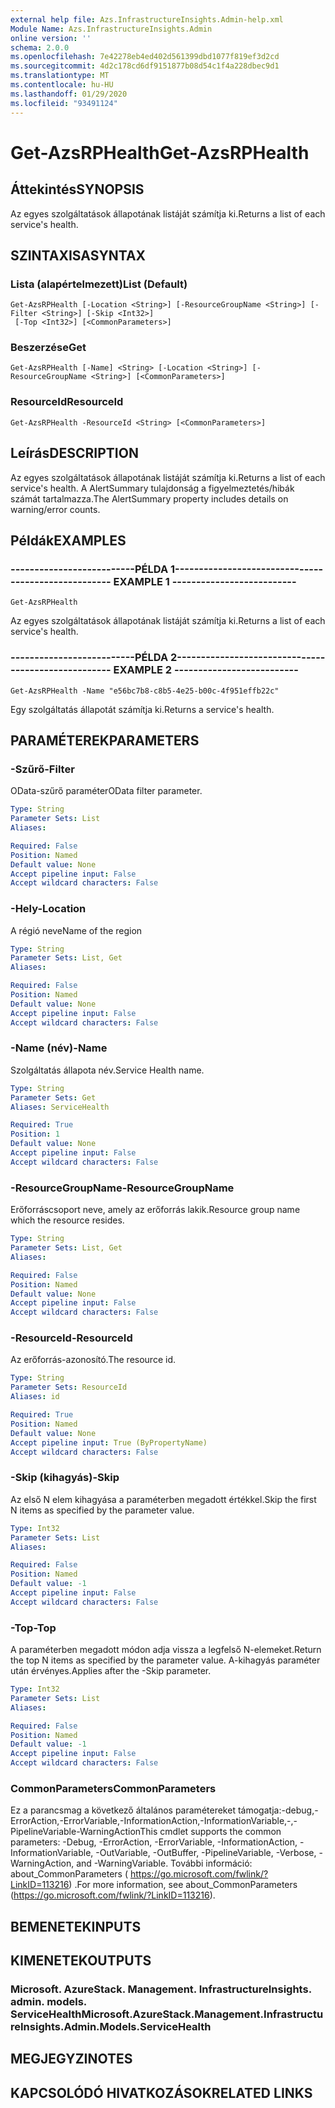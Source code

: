 ```yaml
---
external help file: Azs.InfrastructureInsights.Admin-help.xml
Module Name: Azs.InfrastructureInsights.Admin
online version: ''
schema: 2.0.0
ms.openlocfilehash: 7e42278eb4ed402d561399dbd1077f819ef3d2cd
ms.sourcegitcommit: 4d2c178cd6df9151877b08d54c1f4a228dbec9d1
ms.translationtype: MT
ms.contentlocale: hu-HU
ms.lasthandoff: 01/29/2020
ms.locfileid: "93491124"
---
```

# <span data-ttu-id="a3410-101">Get-AzsRPHealth</span><span class="sxs-lookup"><span data-stu-id="a3410-101">Get-AzsRPHealth</span></span>

## <span data-ttu-id="a3410-102">Áttekintés</span><span class="sxs-lookup"><span data-stu-id="a3410-102">SYNOPSIS</span></span>
<span data-ttu-id="a3410-103">Az egyes szolgáltatások állapotának listáját számítja ki.</span><span class="sxs-lookup"><span data-stu-id="a3410-103">Returns a list of each service's health.</span></span>

## <span data-ttu-id="a3410-104">SZINTAXISA</span><span class="sxs-lookup"><span data-stu-id="a3410-104">SYNTAX</span></span>

### <span data-ttu-id="a3410-105">Lista (alapértelmezett)</span><span class="sxs-lookup"><span data-stu-id="a3410-105">List (Default)</span></span>
```
Get-AzsRPHealth [-Location <String>] [-ResourceGroupName <String>] [-Filter <String>] [-Skip <Int32>]
 [-Top <Int32>] [<CommonParameters>]
```

### <span data-ttu-id="a3410-106">Beszerzése</span><span class="sxs-lookup"><span data-stu-id="a3410-106">Get</span></span>
```
Get-AzsRPHealth [-Name] <String> [-Location <String>] [-ResourceGroupName <String>] [<CommonParameters>]
```

### <span data-ttu-id="a3410-107">ResourceId</span><span class="sxs-lookup"><span data-stu-id="a3410-107">ResourceId</span></span>
```
Get-AzsRPHealth -ResourceId <String> [<CommonParameters>]
```

## <span data-ttu-id="a3410-108">Leírás</span><span class="sxs-lookup"><span data-stu-id="a3410-108">DESCRIPTION</span></span>
<span data-ttu-id="a3410-109">Az egyes szolgáltatások állapotának listáját számítja ki.</span><span class="sxs-lookup"><span data-stu-id="a3410-109">Returns a list of each service's health.</span></span> <span data-ttu-id="a3410-110">A AlertSummary tulajdonság a figyelmeztetés/hibák számát tartalmazza.</span><span class="sxs-lookup"><span data-stu-id="a3410-110">The AlertSummary property includes details on warning/error counts.</span></span>

## <span data-ttu-id="a3410-111">Példák</span><span class="sxs-lookup"><span data-stu-id="a3410-111">EXAMPLES</span></span>

### <span data-ttu-id="a3410-112">--------------------------PÉLDA 1--------------------------</span><span class="sxs-lookup"><span data-stu-id="a3410-112">-------------------------- EXAMPLE 1 --------------------------</span></span>
```
Get-AzsRPHealth
```

<span data-ttu-id="a3410-113">Az egyes szolgáltatások állapotának listáját számítja ki.</span><span class="sxs-lookup"><span data-stu-id="a3410-113">Returns a list of each service's health.</span></span>

### <span data-ttu-id="a3410-114">--------------------------PÉLDA 2--------------------------</span><span class="sxs-lookup"><span data-stu-id="a3410-114">-------------------------- EXAMPLE 2 --------------------------</span></span>
```
Get-AzsRPHealth -Name "e56bc7b8-c8b5-4e25-b00c-4f951effb22c"
```

<span data-ttu-id="a3410-115">Egy szolgáltatás állapotát számítja ki.</span><span class="sxs-lookup"><span data-stu-id="a3410-115">Returns a service's health.</span></span>

## <span data-ttu-id="a3410-116">PARAMÉTEREK</span><span class="sxs-lookup"><span data-stu-id="a3410-116">PARAMETERS</span></span>

### <span data-ttu-id="a3410-117">-Szűrő</span><span class="sxs-lookup"><span data-stu-id="a3410-117">-Filter</span></span>
<span data-ttu-id="a3410-118">OData-szűrő paraméter</span><span class="sxs-lookup"><span data-stu-id="a3410-118">OData filter parameter.</span></span>

```yaml
Type: String
Parameter Sets: List
Aliases: 

Required: False
Position: Named
Default value: None
Accept pipeline input: False
Accept wildcard characters: False
```

### <span data-ttu-id="a3410-119">-Hely</span><span class="sxs-lookup"><span data-stu-id="a3410-119">-Location</span></span>
<span data-ttu-id="a3410-120">A régió neve</span><span class="sxs-lookup"><span data-stu-id="a3410-120">Name of the region</span></span>

```yaml
Type: String
Parameter Sets: List, Get
Aliases: 

Required: False
Position: Named
Default value: None
Accept pipeline input: False
Accept wildcard characters: False
```

### <span data-ttu-id="a3410-121">-Name (név)</span><span class="sxs-lookup"><span data-stu-id="a3410-121">-Name</span></span>
<span data-ttu-id="a3410-122">Szolgáltatás állapota név.</span><span class="sxs-lookup"><span data-stu-id="a3410-122">Service Health name.</span></span>

```yaml
Type: String
Parameter Sets: Get
Aliases: ServiceHealth

Required: True
Position: 1
Default value: None
Accept pipeline input: False
Accept wildcard characters: False
```

### <span data-ttu-id="a3410-123">-ResourceGroupName</span><span class="sxs-lookup"><span data-stu-id="a3410-123">-ResourceGroupName</span></span>
<span data-ttu-id="a3410-124">Erőforráscsoport neve, amely az erőforrás lakik.</span><span class="sxs-lookup"><span data-stu-id="a3410-124">Resource group name which the resource resides.</span></span>

```yaml
Type: String
Parameter Sets: List, Get
Aliases: 

Required: False
Position: Named
Default value: None
Accept pipeline input: False
Accept wildcard characters: False
```

### <span data-ttu-id="a3410-125">-ResourceId</span><span class="sxs-lookup"><span data-stu-id="a3410-125">-ResourceId</span></span>
<span data-ttu-id="a3410-126">Az erőforrás-azonosító.</span><span class="sxs-lookup"><span data-stu-id="a3410-126">The resource id.</span></span>

```yaml
Type: String
Parameter Sets: ResourceId
Aliases: id

Required: True
Position: Named
Default value: None
Accept pipeline input: True (ByPropertyName)
Accept wildcard characters: False
```

### <span data-ttu-id="a3410-127">-Skip (kihagyás)</span><span class="sxs-lookup"><span data-stu-id="a3410-127">-Skip</span></span>
<span data-ttu-id="a3410-128">Az első N elem kihagyása a paraméterben megadott értékkel.</span><span class="sxs-lookup"><span data-stu-id="a3410-128">Skip the first N items as specified by the parameter value.</span></span>

```yaml
Type: Int32
Parameter Sets: List
Aliases: 

Required: False
Position: Named
Default value: -1
Accept pipeline input: False
Accept wildcard characters: False
```

### <span data-ttu-id="a3410-129">-Top</span><span class="sxs-lookup"><span data-stu-id="a3410-129">-Top</span></span>
<span data-ttu-id="a3410-130">A paraméterben megadott módon adja vissza a legfelső N-elemeket.</span><span class="sxs-lookup"><span data-stu-id="a3410-130">Return the top N items as specified by the parameter value.</span></span>
<span data-ttu-id="a3410-131">A-kihagyás paraméter után érvényes.</span><span class="sxs-lookup"><span data-stu-id="a3410-131">Applies after the -Skip parameter.</span></span>

```yaml
Type: Int32
Parameter Sets: List
Aliases: 

Required: False
Position: Named
Default value: -1
Accept pipeline input: False
Accept wildcard characters: False
```

### <span data-ttu-id="a3410-132">CommonParameters</span><span class="sxs-lookup"><span data-stu-id="a3410-132">CommonParameters</span></span>
<span data-ttu-id="a3410-133">Ez a parancsmag a következő általános paramétereket támogatja:-debug,-ErrorAction,-ErrorVariable,-InformationAction,-InformationVariable,-,-PipelineVariable-WarningAction</span><span class="sxs-lookup"><span data-stu-id="a3410-133">This cmdlet supports the common parameters: -Debug, -ErrorAction, -ErrorVariable, -InformationAction, -InformationVariable, -OutVariable, -OutBuffer, -PipelineVariable, -Verbose, -WarningAction, and -WarningVariable.</span></span> <span data-ttu-id="a3410-134">További információ: about_CommonParameters ( https://go.microsoft.com/fwlink/?LinkID=113216) .</span><span class="sxs-lookup"><span data-stu-id="a3410-134">For more information, see about_CommonParameters (https://go.microsoft.com/fwlink/?LinkID=113216).</span></span>

## <span data-ttu-id="a3410-135">BEMENETEK</span><span class="sxs-lookup"><span data-stu-id="a3410-135">INPUTS</span></span>

## <span data-ttu-id="a3410-136">KIMENETEK</span><span class="sxs-lookup"><span data-stu-id="a3410-136">OUTPUTS</span></span>

### <span data-ttu-id="a3410-137">Microsoft. AzureStack. Management. InfrastructureInsights. admin. models. ServiceHealth</span><span class="sxs-lookup"><span data-stu-id="a3410-137">Microsoft.AzureStack.Management.InfrastructureInsights.Admin.Models.ServiceHealth</span></span>

## <span data-ttu-id="a3410-138">MEGJEGYZI</span><span class="sxs-lookup"><span data-stu-id="a3410-138">NOTES</span></span>

## <span data-ttu-id="a3410-139">KAPCSOLÓDÓ HIVATKOZÁSOK</span><span class="sxs-lookup"><span data-stu-id="a3410-139">RELATED LINKS</span></span>


